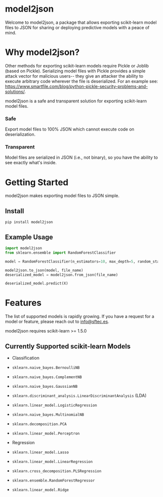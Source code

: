 # model2json

Welcome to model2json, a package that allows exporting scikit-learn model files to JSON for sharing or deploying predictive models with a peace of mind.

# Why model2json?

Other methods for exporting scikit-learn models require Pickle or Joblib (based on Pickle). Serializing model files with Pickle provides a simple attack vector for malicious users-- they give an attacker the ability to execute arbitrary code wherever the file is deserialized. For an example see: https://www.smartfile.com/blog/python-pickle-security-problems-and-solutions/.

model2json is a safe and transparent solution for exporting scikit-learn model files.

### Safe

Export model files to 100% JSON which cannot execute code on deserialization.

### Transparent

Model files are serialized in JSON (i.e., not binary), so you have the ability to see exactly what's inside.

# Getting Started

model2json makes exporting model files to JSON simple.

## Install

```
pip install model2json
```

## Example Usage

```python
import model2json
from sklearn.ensemble import RandomForestClassifier

model = RandomForestClassifier(n_estimators=10, max_depth=5, random_state=0).fit(X, y)

model2json.to_json(model, file_name)
deserialized_model = model2json.from_json(file_name)

deserialized_model.predict(X)
```

# Features

The list of supported models is rapidly growing. If you have a request for a model or feature, please reach out to info@sftec.es.

model2json requires scikit-learn >= 1.5.0

## Currently Supported scikit-learn Models

- Classification

- `sklearn.naive_bayes.BernoulliNB`
- `sklearn.naive_bayes.ComplementNB`
- `sklearn.naive_bayes.GaussianNB`
- `sklearn.discriminant_analysis.LinearDiscriminantAnalysis` (LDA)
- `sklearn.linear_model.LogisticRegression`
- `sklearn.naive_bayes.MultinomialNB`
- `sklearn.decomposition.PCA`
- `sklearn.linear_model.Perceptron`

- Regression
- `sklearn.linear_model.Lasso`
- `sklearn.linear_model.LinearRegression`
- `sklearn.cross_decomposition.PLSRegression`
- `sklearn.ensemble.RandomForestRegressor`
- `sklearn.linear_model.Ridge`
